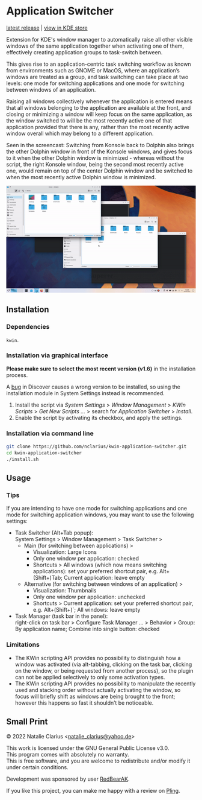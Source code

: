 # Application Switcher

[latest release](https://github.com/nclarius/kwin-application-switcher/releases/latest) | [view in KDE store](https://store.kde.org/p/1805105)

Extension for KDE's window manager to automatically raise all other visible windows of the same application together when activating one of them, effectively creating application groups to task-switch between.

This gives rise to an application-centric task switching workflow as known from environments such as GNOME or MacOS, where an application’s windows are treated as a group, and task switching can take place at two levels: one mode for switching applications and one mode for switching between windows of an application. 

Raising all windows collectively whenever the application is entered means that all windows belonging to the application are available at the front, and closing or minimizing a window will keep focus on the same application, as the window switched to will be the most recently active one of that application provided that there is any, rather than the most recently active window overall which may belong to a different application.

Seen in the screencast: Switching from Konsole back to Dolphin also brings the other Dolphin window in front of the Konsole windows, and gives focus to it when the other Dolphin window is minimized - whereas without the script, the right Konsole window, being the second most recently active one, would remain on top of the center Dolphin window and be switched to when the most recently active Dolphin window is minimized.

![screenshot](.img/screenshot.gif)

## Installation

### Dependencies

`kwin`.

### Installation via graphical interface

**Please make sure to select the most recent version (v1.6)** in the installation process.

A [bug](https://bugs.kde.org/show_bug.cgi?id=453521) in Discover causes a wrong version to be installed, so using the installation module in System Settings instead is recommended.

1. Install the script via *System Settings* > *Window Management* > *KWin Scripts* > *Get New Scripts …* > search for *Application Switcher* > *Install*.
2. Enable the script by activating its checkbox, and apply the settings.

### Installation via command line

```bash
git clone https://github.com/nclarius/kwin-application-switcher.git
cd kwin-application-switcher
./install.sh
```

## Usage

### Tips

If you are intending to have one mode for switching applications and one mode for switching application windows, you may want to use the following settings:
- Task Switcher (Alt+Tab popup):  
  System Settings > Window Management > Task Switcher >  
  - Main (for switching between applications) >
    - Visualization: Large Icons
    - Only one window per application: checked
    - Shortcuts > All windows (which now means switching applications): set your preferred shortcut pair, e.g. Alt+(Shift+)Tab; Current application: leave empty
  - Alternative (for switching between windows of an application) >
    - Visualization: Thumbnails
    - Only one window per application: unchecked
    - Shortcuts > Current application: set your preferred shortcut pair, e.g. Alt+(Shift+)`; All windows: leave empty
- Task Manager (task bar in the panel):  
  right-click on task bar > Configure Task Manager … > Behavior > Group: By application name; Combine into single button: checked

### Limitations

- The KWin scripting API provides no possibility to distinguish how a window was activated (via alt-tabbing, clicking on the task bar, clicking on the window, or being requested from another process), so the plugin can not be applied selectively to only some activation types.
- The KWin scripting API provides no possibility to manipulate the recently used and stacking order without actually activating the window, so focus will briefly shift as windows are being brought to the front; however this happens so fast it shouldn’t be noticeable.

## Small Print

© 2022 Natalie Clarius \<natalie_clarius@yahoo.de\>

This work is licensed under the GNU General Public License v3.0.  
This program comes with absolutely no warranty.  
This is free software, and you are welcome to redistribute and/or modify it under certain conditions.  

Development was sponsored by user [RedBearAK](https://github.com/RedBearAK).

If you like this project, you can make me happy with a review on [Pling]("https://store.kde.org/p/1619690).
